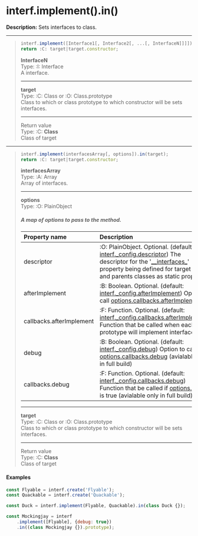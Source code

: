 # interf.implement\(\).in\(\)

**Description:** Sets interfaces to class.

---
> ```javascript
> interf.implement([Interface1[, Interface2[, ...[, InterfaceN]]]]).in(target);
> return :C: target|target.constructor;
> ```
> 
> **InterfaceN**  
> Type: :I: Interface  
> A interface.
>
> ---
>
> **target**  
> Type: :C: Class or :O: Class.prototype  
> Class to which or class prototype to which constructor will be sets interfaces.
> 
> ---
> 
> Return value  
> Type: :C: **Class**  
> Class of target  
> 

---

> ```javascript
> interf.implement(interfacesArray[, options]).in(target);
> return :C: target|target.constructor;
> ```
> 
> **interfacesArray**  
> Type: :A: Array  
> Array of interfaces.
>
> ---
>
> **options**  
> Type: :O: PlainObject  
> ##### A map of options to pass to the method.
> 
> | Property name | Description |
> | :--- | :--- |
> | descriptor | :O: PlainObject. Optional. (default: [interf._config.descriptor](configure.md)) The descriptor for the '[\_\_interfaces\_](interfaces_.md)' property being defined for target class and parents classes as static property |
> | afterImplement | :B: Boolean. Optional. (default: [interf._config.afterImplement](configure.md)) Option to call [options.callbacks.afterImplement](configure.md)|
> | callbacks.afterImplement | :F: Function. Optional. (default: [interf._config.callbacks.afterImplement](configure.md)) Function that be called when each prototype will implement interfaces |
> | debug | :B: Boolean. Optional. (default: [interf._config.debug](configure.md)) Option to call [options.callbacks.debug](configure.md) (avialable only in full build) |
> | callbacks.debug | :F: Function. Optional. (default: [interf._config.callbacks.debug](configure.md)) Function that be called if [options.debug](configure.md) is true (avialable only in full build)|
>
> ---
>
> **target**  
> Type: :C: Class or :O: Class.prototype  
> Class to which or class prototype to which constructor will be sets interfaces.
> 
> ---
> 
> Return value  
> Type: :C: **Class**  
> Class of target  

#### Examples

```javascript
const Flyable = interf.create('Flyable');
const Quackable = interf.create('Quackable');

const Duck = interf.implement(Flyable, Quackable).in(class Duck {});

const Mockingjay = interf
    .implement([Flyable], {debug: true})
    .in((class Mockingjay {}).prototype);
```



